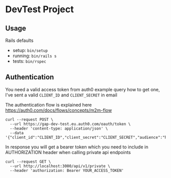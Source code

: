 # DevTest Project

## Usage

Rails defaults

- setup: `bin/setup`
- running: `bin/rails s`
- tests: `bin/rspec`

## Authentication

You need a valid access token from auth0
example query how to get one, I've sent a valid `CLIENT_ID` and `CLIENT_SECRET` in email

The authentication flow is explained here https://auth0.com/docs/flows/concepts/m2m-flow

```
curl --request POST \
  --url https://gap-dev-test.eu.auth0.com/oauth/token \
  --header 'content-type: application/json' \
  --data '{"client_id":"CLIENT_ID","client_secret":"CLIENT_SECRET","audience":"http://lvh.me:3000","grant_type":"client_credentials"}'
```
In response you will get a bearer token which you need to include in AUTHORIZATION header when calling private api endpoints

```
curl --request GET \
  --url http://localhost:3000/api/v1/private \
  --header 'authorization: Bearer YOUR_ACCESS_TOKEN'
```
